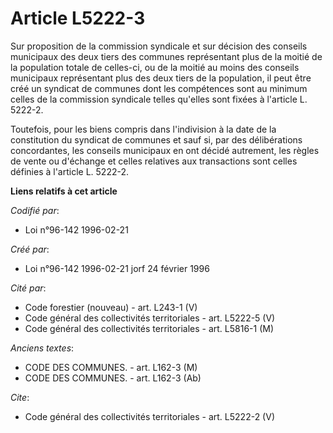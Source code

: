 # Article L5222-3

Sur proposition de la commission syndicale et sur décision des conseils municipaux des deux tiers des communes représentant
plus de la moitié de la population totale de celles-ci, ou de la moitié au moins des conseils municipaux représentant plus
des deux tiers de la population, il peut être créé un syndicat de communes dont les compétences sont au minimum celles de la
commission syndicale telles qu'elles sont fixées à l'article L. 5222-2. 

Toutefois, pour les biens compris dans l'indivision à la date de la constitution du syndicat de communes et sauf si, par des
délibérations concordantes, les conseils municipaux en ont décidé autrement, les règles de vente ou d'échange et celles
relatives aux transactions sont celles définies à l'article L. 5222-2.

**Liens relatifs à cet article**

_Codifié par_:

  - Loi n°96-142 1996-02-21

_Créé par_:

  - Loi n°96-142 1996-02-21 jorf 24 février 1996

_Cité par_:

  - Code forestier (nouveau) - art. L243-1 (V)
  - Code général des collectivités territoriales - art. L5222-5 (V)
  - Code général des collectivités territoriales - art. L5816-1 (M)

_Anciens textes_:

  - CODE DES COMMUNES. - art. L162-3 (M)
  - CODE DES COMMUNES. - art. L162-3 (Ab)

_Cite_:

  - Code général des collectivités territoriales - art. L5222-2 (V)
